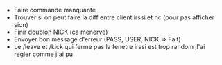 - Faire commande manquante
- Trouver si on peut faire la diff entre client irssi et nc (pour pas afficher sion)
- Finir doublon NICK (ca menerve)
- Envoyer bon message d'erreur (PASS, USER, NICK => Fait)
- Le /leave et /kick qui ferme pas la fenetre irssi est trop random jl'ai regler comme j'ai pu